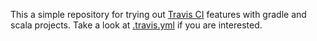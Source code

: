 This a simple repository for trying out [Travis CI](https://travis-ci.org/) features with gradle and scala
projects. Take a look at [.travis.yml](https://github.com/sherzodv/travis-test/blob/master/.travis.yml) if you are interested.
